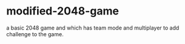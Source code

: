 # modified-2048-game
a basic 2048 game and which has team mode and multiplayer to add challenge to the game.
